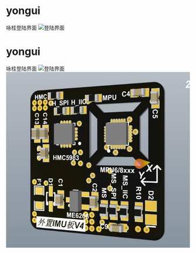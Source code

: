 # yongui
咏桂登陆界面
![登陆界面](https://github.com/13900/yongui/yongui_images/login.png"咏桂登陆界面")
# yongui
咏桂登陆界面
![登陆界面](https://github.com/13900/yongui/blob/main/yongui_images/login.png"咏桂登陆界面")
![image](https://github.com/ZhiliangMa/MPU6500-HMC5983-AK8975-BMP280-MS5611-10DOF-IMU-PCB/blob/main/img/IMU-V5-TOP.jpg)


